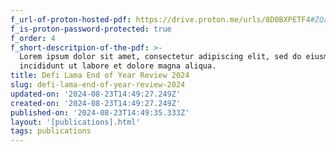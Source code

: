 ```yaml
---
f_url-of-proton-hosted-pdf: https://drive.proton.me/urls/8D0BXPETF4#ZQaxboERG56q
f_is-proton-password-protected: true
f_order: 4
f_short-descritpion-of-the-pdf: >-
  Lorem ipsum dolor sit amet, consectetur adipiscing elit, sed do eiusmod tempor
  incididunt ut labore et dolore magna aliqua.
title: Defi Lama End of Year Review 2024
slug: defi-lama-end-of-year-review-2024
updated-on: '2024-08-23T14:49:27.249Z'
created-on: '2024-08-23T14:49:27.249Z'
published-on: '2024-08-23T14:49:35.333Z'
layout: '[publications].html'
tags: publications
---
```



